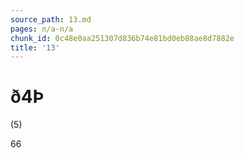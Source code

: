 ```yaml
---
source_path: 13.md
pages: n/a-n/a
chunk_id: 0c48e0aa251307d836b74e81bd0eb88ae8d7882e
title: '13'
---
```

# ð4Þ

(5)

66
